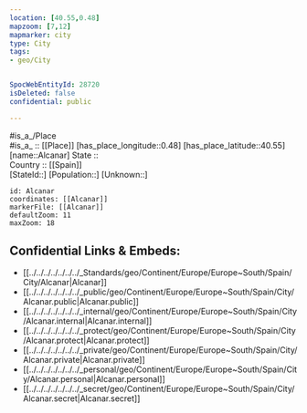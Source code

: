 ```yaml
---
location: [40.55,0.48] 
mapzoom: [7,12] 
mapmarker: city 
type: City
tags:
- geo/City


SpocWebEntityId: 28720
isDeleted: false
confidential: public

---
```

#is_a_/Place  
#is_a_ :: [[Place]] 
[has_place_longitude::0.48] 
[has_place_latitude::40.55] 
[name::Alcanar] 
State ::  
Country :: [[Spain]]  
[StateId::] 
[Population::] 
[Unknown::] 


```leaflet
id: Alcanar
coordinates: [[Alcanar]] 
markerFile: [[Alcanar]] 
defaultZoom: 11 
maxZoom: 18
```


## Confidential Links & Embeds: 
- [[../../../../../../../_Standards/geo/Continent/Europe/Europe~South/Spain/City/Alcanar|Alcanar]] 
- [[../../../../../../../_public/geo/Continent/Europe/Europe~South/Spain/City/Alcanar.public|Alcanar.public]] 
- [[../../../../../../../_internal/geo/Continent/Europe/Europe~South/Spain/City/Alcanar.internal|Alcanar.internal]] 
- [[../../../../../../../_protect/geo/Continent/Europe/Europe~South/Spain/City/Alcanar.protect|Alcanar.protect]] 
- [[../../../../../../../_private/geo/Continent/Europe/Europe~South/Spain/City/Alcanar.private|Alcanar.private]] 
- [[../../../../../../../_personal/geo/Continent/Europe/Europe~South/Spain/City/Alcanar.personal|Alcanar.personal]] 
- [[../../../../../../../_secret/geo/Continent/Europe/Europe~South/Spain/City/Alcanar.secret|Alcanar.secret]] 
